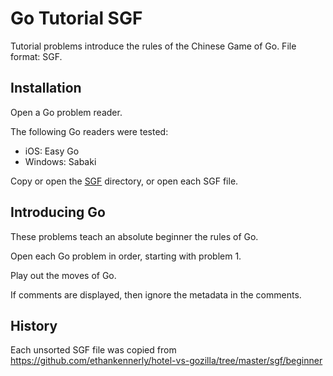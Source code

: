 # Go Tutorial SGF

Tutorial problems introduce the rules of the Chinese Game of Go. File format: SGF.

## Installation

Open a Go problem reader.

The following Go readers were tested:

- iOS: Easy Go
- Windows: Sabaki

Copy or open the [SGF](sgf) directory, or open each SGF file.

## Introducing Go

These problems teach an absolute beginner the rules of Go.

Open each Go problem in order, starting with problem 1.

Play out the moves of Go.

If comments are displayed, then ignore the metadata in the comments.

## History

Each unsorted SGF file was copied from
<https://github.com/ethankennerly/hotel-vs-gozilla/tree/master/sgf/beginner>
